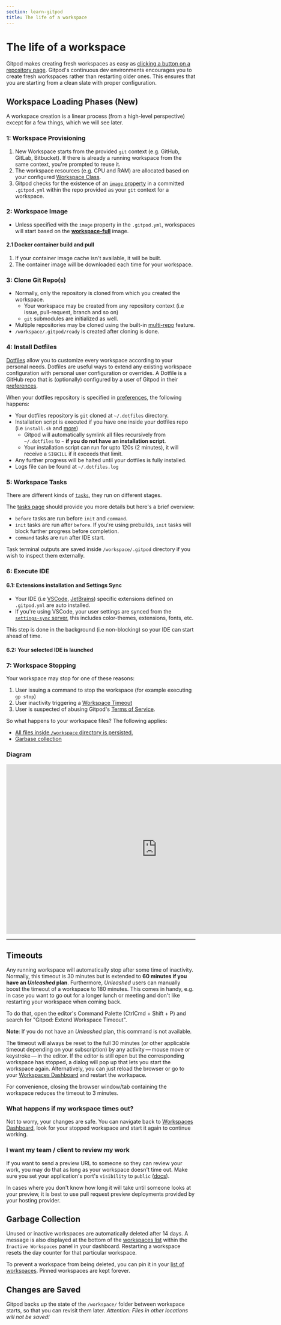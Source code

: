 ```yaml
---
section: learn-gitpod
title: The life of a workspace
---
```


<script context="module">
  export const prerender = true;
  import Keybind from "$lib/components/keybind.svelte";
</script>

# The life of a workspace

Gitpod makes creating fresh workspaces as easy as [clicking a button on a repository page](/docs/configure/user-settings/browser-extension).
Gitpod's continuous dev environments encourages you to create fresh workspaces rather than restarting older ones.
This ensures that you are starting from a clean slate with proper configuration.

## Workspace Loading Phases (New)

A workspace creation is a linear process (from a high-level perspective) except for a few things, which we will see later.

### 1: Workspace Provisioning

1. New Workspace starts from the provided `git` context (e.g. GitHub, GitLab, Bitbucket). If there is already a running workspace from the same context, you're prompted to reuse it.
2. The workspace resources (e.g. CPU and RAM) are allocated based on your configured [Workspace Class](/docs/configure/workspaces/workspace-classes#workspace-classes). 
3. Gitpod checks for the existence of an [`image` property](/docs/references/gitpod-yml#image) in a committed `.gitpod.yml` within the repo provided as your `git` context for a workspace. 

### 2: Workspace Image

- Unless specified with the `image` property in the `.gitpod.yml`, workspaces will start based on the [**workspace-full**](https://hub.docker.com/r/gitpod/workspace-full) image. 

#### 2.1 Docker container build and pull

1. If your container image cache isn't available, it will be built.
2. The container image will be downloaded each time for your workspace.

### 3: Clone Git Repo(s)

- Normally, only the repository is cloned from which you created the workspace.
  - Your workspace may be created from any repository context (i.e issue, pull-request, branch and so on)
  - `git` submodules are initialized as well.
- Multiple repositories may be cloned using the built-in [multi-repo](/docs/configure/workspaces/multi-repo) feature.
- `/workspace/.gitpod/ready` is created after cloning is done.

### 4: Install Dotfiles

[Dotfiles](/docs/configure/user-settings/dotfiles) allow you to customize every workspace according to your personal needs. Dotfiles are useful ways to extend any existing workspace configuration with personal user configuration or overrides. A Dotfile is a GitHub repo that is (optionally) configured by a user of Gitpod in their [preferences](https://gitpod.io/preferences). 

When your dotfiles repository is specified in [preferences](https://gitpod.io/preferences), the following happens:

- Your dotfiles repository is `git` cloned at `~/.dotfiles` directory.
- Installation script is executed if you have one inside your dotfiles repo (i.e `install.sh` and [more](/docs/configure/user-settings/dotfiles))
  - Gitpod will automatically symlink all files recursively from `~/.dotfiles` to `~` **if you do not have an installation script**.
  - Your installation script can run for upto 120s (2 minutes), it will receive a `SIGKILL` if it exceeds that limit.
- Any further progress will be halted until your dotfiles is fully installed.
- Logs file can be found at `~/.dotfiles.log`

### 5: Workspace Tasks

There are different kinds of [`tasks`](/docs/configure/workspaces/tasks), they run on different stages.

The [tasks page](/docs/configure/workspaces/tasks#prebuild-and-new-workspaces) should provide you more details but here's a brief overview:

- `before` tasks are run before `init` and `command`.
- `init` tasks are run after `before`. If you're using prebuilds, `init` tasks will block further progress before completion.
- `command` tasks are run after IDE start.

Task terminal outputs are saved inside `/workspace/.gitpod` directory if you wish to inspect them externally.

### 6: Execute IDE

#### 6.1: Extensions installation and Settings Sync

- Your IDE (i.e [VSCode](/docs/references/ides-and-editors/vscode-extensions#installing-an-extension), [JetBrains](/docs/references/ides-and-editors/intellij#preconfigure-for-repository)) specific extensions defined on `.gitpod.yml` are auto installed.
- If you're using VSCode, your user settings are synced from the [`settings-sync` server](/docs/references/ides-and-editors/settings-sync), this includes color-themes, extensions, fonts, etc.

This step is done in the background (i.e non-blocking) so your IDE can start ahead of time.

#### 6.2: Your selected IDE is launched

### 7: Workspace Stopping

Your workspace may stop for one of these reasons:

1. User issuing a command to stop the workspace (for example executing `gp stop`)
2. User inactivity triggering a [Workspace Timeout](#timeouts)
3. User is suspected of abusing Gitpod's [Terms of Service](https://www.gitpod.io/terms).

So what happens to your workspace files? The following applies:

- [All files inside `/workspace` directory is persisted.](#changes-are-saved)
- [Garbase collection](#garbage-collection)

### Diagram

<iframe title="Diagram showing the Gitpod loading process" style="border: 1px solid rgba(0, 0, 0, 0.1);" width="800" height="450" src="https://www.figma.com/embed?embed_host=share&url=https%3A%2F%2Fwww.figma.com%2Fproto%2F9mwBY6t44zP4n9w8AQZZL9%2FGitpod-workspace-start-diagram%3Fnode-id%3D59662%253A337%26scaling%3Dmin-zoom%26page-id%3D0%253A244%26starting-point-node-id%3D59662%253A337" allowfullscreen></iframe>

---

## Timeouts

Any running workspace will automatically stop after some time of inactivity. Normally, this timeout is 30 minutes but is extended to **60 minutes if you have an _Unleashed_ plan**.
Furthermore, _Unleashed_ users can manually boost the timeout of a workspace to 180 minutes. This comes in handy, e.g. in case you want to go out for a longer lunch or meeting and don't like restarting your workspace when coming back.

To do that, open the editor's Command Palette (<Keybind>CtrlCmd + Shift + P</Keybind>) and search for "Gitpod: Extend Workspace Timeout".

**Note**: If you do not have an _Unleashed_ plan, this command is not available.

The timeout will always be reset to the full 30 minutes (or other applicable timeout depending on your subscription) by any activity&thinsp;—&thinsp;mouse move or keystroke&thinsp;—&thinsp;in the editor.
If the editor is still open but the corresponding workspace has stopped, a dialog will pop up that lets you start the workspace
again. Alternatively, you can just reload the browser or go to your [Workspaces Dashboard](https://gitpod.io/workspaces) and restart the workspace.

For convenience, closing the browser window/tab containing the workspace reduces the timeout to 3 minutes.

### What happens if my workspace times out?

Not to worry, your changes are safe. You can navigate back to [Workspaces Dashboard](https://gitpod.io/workspaces), look for your stopped workspace and start it again to continue working.

### I want my team / client to review my work

If you want to send a preview URL to someone so they can review your work, you may do that as long as your workspace doesn't time out. Make sure you set your application's port's `visibility` to `public` ([docs](/docs/references/gitpod-yml#portsnvisibility)).

In cases where you don't know how long it will take until someone looks at your preview, it is best to use pull request preview deployments provided by your hosting provider.

## Garbage Collection

Unused or inactive workspaces are automatically deleted after 14 days. A message is also displayed at the bottom of the [workspaces list](https://gitpod.io/workspaces/) within the `Inactive Workspaces` panel in your dashboard. Restarting a workspace resets the day counter for that particular workspace.

To prevent a workspace from being deleted, you can pin it in your [list of workspaces](https://gitpod.io/workspaces/). Pinned workspaces are kept forever.

## Changes are Saved

Gitpod backs up the state of the `/workspace/` folder between workspace starts, so that
you can revisit them later. _Attention: Files in other locations will not be saved!_
